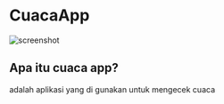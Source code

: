 # CuacaApp
![screenshot](https://4.bp.blogspot.com/-6gdSeJt4IyQ/WqTMPfYWoJI/AAAAAAAABuE/15mc8V5TMtQMxWmAWySBrXt5PgZqNVZyQCLcBGAs/s1600/weather.png)
## Apa itu cuaca app?
adalah aplikasi yang di gunakan untuk mengecek cuaca
